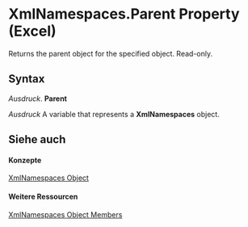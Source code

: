 
# XmlNamespaces.Parent Property (Excel)

Returns the parent object for the specified object. Read-only.


## Syntax

 _Ausdruck_. **Parent**

 _Ausdruck_ A variable that represents a **XmlNamespaces** object.


## Siehe auch


#### Konzepte


[XmlNamespaces Object](430f6773-2be5-8312-cd67-afb703ab0782.md)
#### Weitere Ressourcen


[XmlNamespaces Object Members](http://msdn.microsoft.com/library/56c69891-4689-b0a1-4e54-606a9bc2772e%28Office.15%29.aspx)
